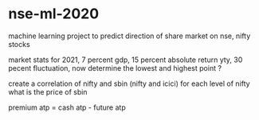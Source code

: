 # nse-ml-2020
machine learning project to predict direction of share market on nse, nifty stocks

market stats for 2021,
7 percent gdp,
15 percent absolute return yty,
30 pecent fluctuation,
now determine the lowest and highest point ?


create a correlation of nifty and sbin (nifty and icici)
for each level of nifty what is the price of sbin


premium atp = cash atp - future atp